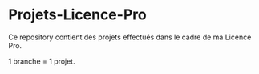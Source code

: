 # Projets-Licence-Pro
Ce repository contient des projets effectués dans le cadre de ma Licence Pro. 

1 branche = 1 projet.

